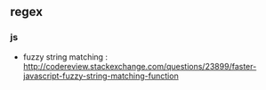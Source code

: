 ## regex

### js 
- fuzzy string matching : http://codereview.stackexchange.com/questions/23899/faster-javascript-fuzzy-string-matching-function
